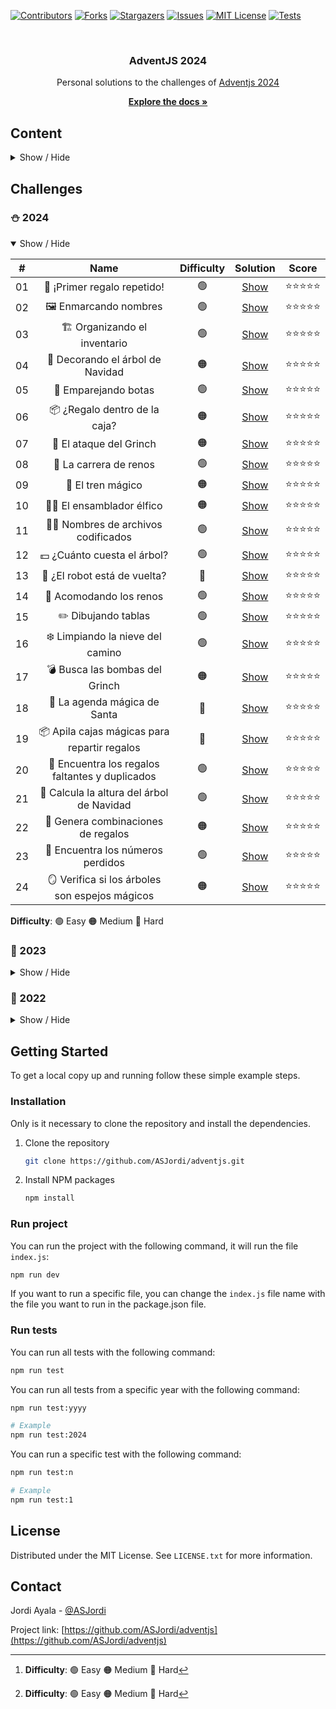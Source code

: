 <a name="readme-top"></a>

[![Contributors][contributors-shield]][contributors-url]
[![Forks][forks-shield]][forks-url]
[![Stargazers][stars-shield]][stars-url]
[![Issues][issues-shield]][issues-url]
[![MIT License][license-shield]][license-url]
[![Tests][tests-shield]][tests-url]

<br />
<div align="center">
  <h3 align="center">AdventJS 2024</h3>
  Personal solutions to the challenges of <a href="https://adventjs.dev/">Adventjs 2024</a>
  <p align="center">
    <a href="https://github.com/ASJordi/adventjs/blob/main/README.md"><strong>Explore the docs »</strong></a>
  </p>
</div>

## Content

<details>
  <summary>Show / Hide</summary>
  <ol>
    <li><a href="#challenges">Challenges</a></li>
    <li>
      <a href="#getting-started">Getting Started</a>
      <ul>
        <li><a href="#installation">Installation</a></li>
        <li><a href="#run-project">Run project</a></li>
        <li><a href="#run-tests">Run tests</a></li>
      </ul>
    </li>
    <li><a href="#license">License</a></li>
    <li><a href="#contact">Contact</a></li>
  </ol>
</details>

## Challenges

### :snowman: 2024

<details open>
  <summary>Show / Hide</summary>

| #  |                      Name                       | Difficulty |             Solution              | Score |
|:--:|:-----------------------------------------------:|:----------:|:---------------------------------:|:-----:|
| 01 |           🎁 ¡Primer regalo repetido!           |     🟢     |     [Show](src/2024/day-one/)     | ⭐⭐⭐⭐⭐ |
| 02 |             🖼️ Enmarcando nombres              |     🟢     |     [Show](src/2024/day-two/)     | ⭐⭐⭐⭐⭐ |
| 03 |          🏗️ Organizando el inventario          |     🟢     |    [Show](src/2024/day-three)     | ⭐⭐⭐⭐⭐ |
| 04 |        🎄 Decorando el árbol de Navidad         |     🟠     |     [Show](src/2024/day-four)     | ⭐⭐⭐⭐⭐ |
| 05 |              👞 Emparejando botas               |     🟢     |     [Show](src/2024/day-five)     | ⭐⭐⭐⭐⭐ |
| 06 |          📦 ¿Regalo dentro de la caja?          |     🟠     |     [Show](src/2024/day-six)      | ⭐⭐⭐⭐⭐ |
| 07 |             👹 El ataque del Grinch             |     🟠     |    [Show](src/2024/day-seven)     | ⭐⭐⭐⭐⭐ |
| 08 |             🦌 La carrera de renos              |     🟢     |    [Show](src/2024/day-eight)     | ⭐⭐⭐⭐⭐ |
| 09 |                🚂 El tren mágico                |     🟠     |     [Show](src/2024/day-nine)     | ⭐⭐⭐⭐⭐ |
| 10 |           👩‍💻 El ensamblador élfico           |     🟠     |     [Show](src/2024/day-ten)      | ⭐⭐⭐⭐⭐ |
| 11 |      🏴‍☠️ Nombres de archivos codificados      |     🟢     |    [Show](src/2024/day-eleven)    | ⭐⭐⭐⭐⭐ |
| 12 |           💵 ¿Cuánto cuesta el árbol?           |     🟢     |    [Show](src/2024/day-twelve)    | ⭐⭐⭐⭐⭐ |
| 13 |          🤖 ¿El robot está de vuelta?           |     🔴     |   [Show](src/2024/day-thirteen)   | ⭐⭐⭐⭐⭐ |
| 14 |             🦌 Acomodando los renos             |     🟢     |   [Show](src/2024/day-fourteen)   | ⭐⭐⭐⭐⭐ |
| 15 |               ✏️ Dibujando tablas               |     🟢     |   [Show](src/2024/day-fifteen)    | ⭐⭐⭐⭐⭐ |
| 16 |        ❄️ Limpiando la nieve del camino         |     🟢     |   [Show](src/2024/day-sixteen)    | ⭐⭐⭐⭐⭐ |
| 17 |         💣 Busca las bombas del Grinch          |     🟠     |  [Show](src/2024/day-seventeen)   | ⭐⭐⭐⭐⭐ |
| 18 |          📇 La agenda mágica de Santa           |     🔴     |   [Show](src/2024/day-eighteen)   | ⭐⭐⭐⭐⭐ |
| 19 |  📦 Apila cajas mágicas para repartir regalos   |     🔴     |   [Show](src/2024/day-nineteen)   | ⭐⭐⭐⭐⭐ |
| 20 | 🎁 Encuentra los regalos faltantes y duplicados |     🟢     |    [Show](src/2024/day-twenty)    | ⭐⭐⭐⭐⭐ |
| 21 |    🎄 Calcula la altura del árbol de Navidad    |     🟢     |  [Show](src/2024/day-twenty-one)  | ⭐⭐⭐⭐⭐ |
| 22 |       🎁 Genera combinaciones de regalos        |     🟠     |  [Show](src/2024/day-twenty-two)  | ⭐⭐⭐⭐⭐ |
| 23 |        🔢 Encuentra los números perdidos        |     🟢     | [Show](src/2024/day-twenty-three) | ⭐⭐⭐⭐⭐ |
| 24 | 🪞 Verifica si los árboles son espejos mágicos  |     🟠     | [Show](src/2024/day-twenty-four)  | ⭐⭐⭐⭐⭐ |

**Difficulty**: 🟢 Easy 🟠 Medium 🔴 Hard

</details>

### :christmas_tree: 2023

<details>
  <summary>Show / Hide</summary>

| #  |                        Name                         | Difficulty[^1] |             Solution              |
|:--:|:---------------------------------------------------:|:--------------:|:---------------------------------:|
| 01 |              ¡Primer regalo repetido!               |       🟢       |     [Show](src/2023/day-one/)     |
| 02 |           🏭 Ponemos en marcha la fábrica           |       🟢       |     [Show](src/2023/day-two/)     |
| 03 |                 😏 El elfo travieso                 |       🟢       |    [Show](src/2023/day-three)     |
| 04 |        😵‍💫 Dale la vuelta a los paréntesis        |       🟠       |     [Show](src/2023/day-four)     |
| 05 |              🛷 El CyberTruck de Santa              |       🟠       |     [Show](src/2023/day-five)     |
| 06 |                🦌 Los renos a prueba                |       🟢       |     [Show](src/2023/day-six)      |
| 07 |                 📦 Las cajas en 3D                  |       🟢       |    [Show](src/2023/day-seven)     |
| 08 |                 📦 Las cajas en 3D                  |       🟢       |    [Show](src/2023/day-seven)     |
| 09 |                🚦 Alterna las luces                 |       🟢       |     [Show](src/2023/day-nine)     |
| 10 |         🎄 Crea tu propio árbol de navidad          |       🟢       |     [Show](src/2023/day-ten)      |
| 11 |               📖 Los elfos estudiosos               |       🟠       |    [Show](src/2023/day-eleven)    |
| 12 |              📸 ¿Es una copia válida?               |       🟠       |    [Show](src/2023/day-twelve)    |
| 13 |               ⌚️ Calculando el tiempo               |       🟢       |   [Show](src/2023/day-thirteen)   |
| 14 |                 🚨 Evita la alarma                  |       🟠       |   [Show](src/2023/day-fourteen)   |
| 15 |                  ↔️ Robot autónomo                  |       🟠       |   [Show](src/2023/day-fifteen)    |
| 16 |               ❌ Despliegue en viernes               |       🟢       |   [Show](src/2023/day-sixteen)    |
| 17 |             🛷 Optimizando el alquiler              |       🟢       |  [Show](src/2023/day-seventeen)   |
| 18 |                 🔢 El reloj digital                 |       🔴       |   [Show](src/2023/day-eighteen)   |
| 19 |               💣 Enfrenta el sabotaje               |       🟠       |   [Show](src/2023/day-nineteen)   |
| 20 |              🏋️‍♂️ Distribuye el peso              |     🔴         |    [Show](src/2023/day-twenty)    |
| 21 |                 🪐 Mensaje binario                  |     🟠         |  [Show](src/2023/day-twenty-one)  |
| 22 |             🚂 Lenguaje de programación             |     🟢         |  [Show](src/2023/day-twenty-two)  |
| 23 |              🍽️ La comida de Navidad               |     🟢         | [Show](src/2023/day-twenty-three) |
| 24 |              🪜 Brincos en la escalera              |     🟠         | [Show](src/2023/day-twenty-four)  |
| 25 |              🗺️ Calculando distancias              |     🟠         | [Show](src/2023/day-twenty-five)  |

[^1]: **Difficulty**: 🟢 Easy 🟠 Medium 🔴 Hard

</details>

### :santa: 2022

<details>
<summary>Show / Hide</summary>

|  #  |                  Name                             | Difficulty[^1] |                                       Solution                                  |
| :-: | :-----------------------------------------------: | :------------: |  :--------------------------------------------------------------------------: |
| 01  |    Automating Christmas gift wrapping!            |       🟢       | [Solution](src/day-one) |
| 02  |  Nobody wants to do extra hours at work           |       🟢       | [Solution](src/day-two) |
| 03  |     How many packs of gifts can Santa carry?      |       🟢       | [Solution](src/day-three) |
| 04  |      Box inside a box and another...              |       🟠       | [Solution](src/day-four) |
| 05  |            Optimizing Santa's trips               |       🔴       | [Solution](src/day-five) |
| 06  |             Creating xmas decorations             |       🟠       | [Solution](src/day-six) |
| 07  |             Doing gifts inventory                 |       🟢       | [Solution](src/day-seven) |
| 08  |             We need a mechanic!                   |       🟠       | [Solution](src/day-eight) |
| 09  |             Crazy Xmas lights                     |       🟢       | [Solution](src/day-nine) |
| 10  |    The Santa Claus sleigh jump                    |       🟠       | [Solution](src/day-ten) |
| 11  |          Santa Claus is Scrum Master              |       🔴       | [Solution](src/day-eleven) |
| 12  |          Electric sleighs, wow!                   |       🟠       | [Solution](src/day-twelve) |
| 13  |          Backups for Santa Claus files            |       🟢       | [Solution](src/day-thirteen) |
| 14  |              The best path                        |       🟠       | [Solution](src/day-fourteen) |
| 15  |              Decorating the Christmas tree        |       🟠       | [Solution](src/day-fifteen) |
| 16  |              Fixing Santa Claus' letters          |       🔴       | [Solution](src/day-sixteen) |
| 17  |               Carrying gifts in bags              |       🟠       | [Solution](src/day-seventeen) |
| 18  |               We ran out of ink!                  |       🟢       | [Solution](src/day-eighteen) |
| 19  |               Sorting the toys!                   |       🟢       | [Solution](src/day-nineteen) |
| 20  |               More challenging trips              |       🔴       | [Solution](src/day-twenty) |
| 21  |               Creating the gifts table            |       🟠       | [Solution](src/day-twenty-one) |
| 22  |               The lights in sync                  |       🟢       | [Solution](src/day-twenty-two) |
| 23  |               Santa Claus Compiler                |       🔴       | [Solution](src/day-twenty-three) |
| 24  |          The last challenge is a maze             |       🔴       | [Solution](src/day-twenty-four) |

[^1]: **Difficulty**: 🟢 Easy 🟠 Medium 🔴 Hard

</details>

## Getting Started

To get a local copy up and running follow these simple example steps.

### Installation

Only is it necessary to clone the repository and install the dependencies.

1. Clone the repository
   ```sh
   git clone https://github.com/ASJordi/adventjs.git
   ```
2. Install NPM packages
   ```sh
   npm install
   ```

### Run project

You can run the project with the following command, it will run the file `index.js`:

```sh
npm run dev
```

If you want to run a specific file, you can change the `index.js` file name with the file you want to run in the package.json file.

### Run tests

You can run all tests with the following command:

```sh
npm run test
```

You can run all tests from a specific year with the following command:

```sh
npm run test:yyyy

# Example
npm run test:2024
```

You can run a specific test with the following command:

```sh
npm run test:n

# Example
npm run test:1
```

## License

Distributed under the MIT License. See `LICENSE.txt` for more information.

## Contact

Jordi Ayala - [@ASJordi](https://twitter.com/ASJordi)

Project link: [https://github.com/ASJordi/adventjs](https://github.com/ASJordi/adventjs)

[contributors-shield]: https://img.shields.io/github/contributors/ASJordi/adventjs.svg?style=for-the-badge
[contributors-url]: https://github.com/ASJordi/adventjs/graphs/contributors
[forks-shield]: https://img.shields.io/github/forks/ASJordi/adventjs.svg?style=for-the-badge
[forks-url]: https://github.com/ASJordi/adventjs/network/members
[stars-shield]: https://img.shields.io/github/stars/ASJordi/adventjs.svg?style=for-the-badge
[stars-url]: https://github.com/ASJordi/adventjs/stargazers
[issues-shield]: https://img.shields.io/github/issues/ASJordi/adventjs.svg?style=for-the-badge
[issues-url]: https://github.com/ASJordi/adventjs/issues
[license-shield]: https://img.shields.io/github/license/ASJordi/adventjs.svg?style=for-the-badge
[license-url]: https://github.com/ASJordi/adventjs/blob/master/LICENSE
[tests-shield]: https://img.shields.io/github/actions/workflow/status/asjordi/adventjs/tests.yml?branch=mglain&label=Tests&style=for-the-badge
[tests-url]: https://github.com/ASJordi/adventjs/actions
